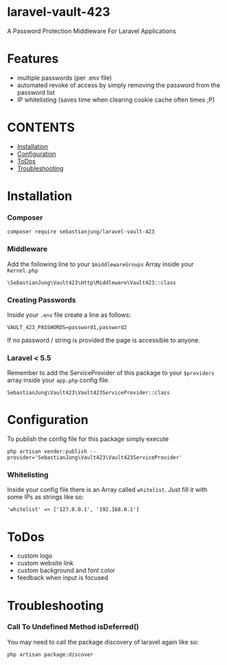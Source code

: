 # laravel-vault-423
A Password Protection Middleware For Laravel Applications


# Features
- multiple passwords (per .env file)
- automated revoke of access by simply removing the password from the password list
- IP whitelisting (saves time when clearing cookie cache often times ;P)


# CONTENTS
- [Installation](#installation)
- [Configuration](#configuration)
- [ToDos](#todos)
- [Troubleshooting](#troubleshooting)


# Installation
### Composer
```
composer require sebastianjung/laravel-vault-423
```


### Middleware
Add the following line to your `$middlewareGroups` Array inside your `Kernel.php`
```
\SebastianJung\Vault423\Http\Middleware\Vault423::class
```


### Creating Passwords
Inside your `.env` file create a line as follows:
```
VAULT_423_PASSWORDS=password1,password2
```
If no password / string is provided the page is accessible to anyone.


### Laravel < 5.5
Remember to add the ServiceProvider of this package to your `$providers` array inside your `app.php` config file.
```
SebastianJung\Vault423\Vault423ServiceProvider::class
```

# Configuration
To publish the config file for this package simply execute
```
php artisan vendor:publish --provider='SebastianJung\Vault423\Vault423ServiceProvider'
```

### Whitelisting
Inside your config file there is an Array called `whitelist`. Just fill it with some IPs as strings like so:
```
'whitelist' => ['127.0.0.1', '192.168.0.1']
```

# ToDos
- custom logo
- custom website link
- custom background and font color
- feedback when input is focused

# Troubleshooting
### Call To Undefined Method isDeferred()
You may need to call the package discovery of laravel again like so:
```
php artisan package:discover
```
